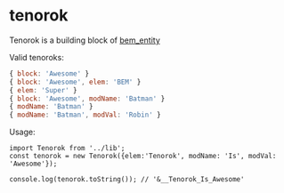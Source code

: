 # tenorok

Tenorok is a building block of [bem_entity](https://github.com/bem-contrib/bem-entity)

Valid tenoroks: 
```js
{ block: 'Awesome' }
{ block: 'Awesome', elem: 'BEM' }
{ elem: 'Super' }
{ block: 'Awesome', modName: 'Batman' }
{ modName: 'Batman' }
{ modName: 'Batman', modVal: 'Robin' }
```

Usage:
```es6
import Tenorok from '../lib';
const tenorok = new Tenorok({elem:'Tenorok', modName: 'Is', modVal: 'Awesome'});

console.log(tenorok.toString()); // '&__Tenorok_Is_Awesome'
```
